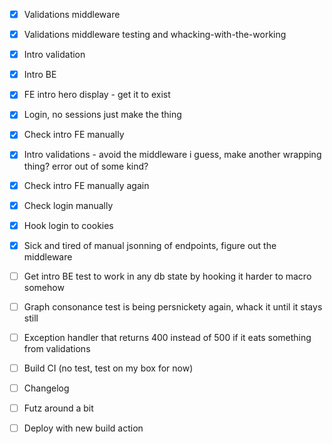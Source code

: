 - [x] Validations middleware

- [x] Validations middleware testing and whacking-with-the-working

- [x] Intro validation

- [x] Intro BE
- [x] FE intro hero display - get it to exist
- [x] Login, no sessions just make the thing

- [x] Check intro FE manually
- [x] Intro validations - avoid the middleware i guess, make another wrapping thing? error out of some kind?
- [x] Check intro FE manually again
- [x] Check login manually
- [x] Hook login to cookies
- [x] Sick and tired of manual jsonning of endpoints, figure out the middleware

- [ ] Get intro BE test to work in any db state by hooking it harder to macro somehow
- [ ] Graph consonance test is being persnickety again, whack it until it stays still
- [ ] Exception handler that returns 400 instead of 500 if it eats something from validations
- [ ] Build CI (no test, test on my box for now)
- [ ] Changelog
- [ ] Futz around a bit
- [ ] Deploy with new build action
